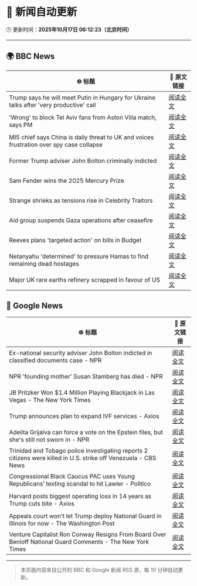 # 🧠 新闻自动更新

🕒 更新时间：**2025年10月17日 06:12:23（北京时间）**

---

## 🌍 BBC News

| 🌐 标题 | 🔗 原文链接 |
|--------|-------------|
| Trump says he will meet Putin in Hungary for Ukraine talks after 'very productive' call | [阅读全文](https://www.bbc.com/news/articles/crmxz37nv3zo?at_medium=RSS&at_campaign=rss) |
| 'Wrong' to block Tel Aviv fans from Aston Villa match, says PM | [阅读全文](https://www.bbc.com/news/articles/c205gnz5p8xo?at_medium=RSS&at_campaign=rss) |
| MI5 chief says China is daily threat to UK and voices frustration over spy case collapse | [阅读全文](https://www.bbc.com/news/articles/c0ex172rxwzo?at_medium=RSS&at_campaign=rss) |
| Former Trump adviser John Bolton criminally indicted | [阅读全文](https://www.bbc.com/news/articles/cgql2qzkz5zo?at_medium=RSS&at_campaign=rss) |
| Sam Fender wins the 2025 Mercury Prize | [阅读全文](https://www.bbc.com/news/articles/cp3dnjd9g4go?at_medium=RSS&at_campaign=rss) |
| Strange shrieks as tensions rise in Celebrity Traitors | [阅读全文](https://www.bbc.com/news/articles/cjr04nwnq57o?at_medium=RSS&at_campaign=rss) |
| Aid group suspends Gaza operations after ceasefire | [阅读全文](https://www.bbc.com/news/articles/cgjd783ywn3o?at_medium=RSS&at_campaign=rss) |
| Reeves plans 'targeted action' on bills in Budget | [阅读全文](https://www.bbc.com/news/articles/c8eykkgdze5o?at_medium=RSS&at_campaign=rss) |
| Netanyahu 'determined' to pressure Hamas to find remaining dead hostages | [阅读全文](https://www.bbc.com/news/articles/c4gkm0243wzo?at_medium=RSS&at_campaign=rss) |
| Major UK rare earths refinery scrapped in favour of US | [阅读全文](https://www.bbc.com/news/articles/czxnv7y03nno?at_medium=RSS&at_campaign=rss) |

## 📰 Google News

| 🌐 标题 | 🔗 原文链接 |
|--------|-------------|
| Ex-national security adviser John Bolton indicted in classified documents case - NPR | [阅读全文](https://news.google.com/rss/articles/CBMic0FVX3lxTE03b2NGd3hEOFRDc1AxVGo5dkg5SUExenltLWpYQkx3ZVBxZUZDVmhQaHg4N0xJVm1nYWJNUEtqZVVGdm9KOTUtSkVTVEtYcEFhd0RqdkRIczY4N2tCZktZVWlYTDEyd043QkVoU1Juc05rcnM?oc=5) |
| NPR 'founding mother' Susan Stamberg has died - NPR | [阅读全文](https://news.google.com/rss/articles/CBMic0FVX3lxTFBOME1HWUFUMmFKQnc4dnBtYTcyZTE4cVh2OER2UXE3YjVqcmUyd1lpUC1Wck4zcHlZRlEyMVZOb3lxUWw4ZVRlcUk1RFBBOUJJMS1XN3hCSXRzNDhUdm1nN1ltTzFkblNmT1lCMjF4Y1QxZUk?oc=5) |
| JB Pritzker Won $1.4 Million Playing Blackjack in Las Vegas - The New York Times | [阅读全文](https://news.google.com/rss/articles/CBMiiAFBVV95cUxOWmlST1RNNlBZajlGaGxUOUlyazJ3Wm14TnkwV0FDei0yeG1EeDBtZmFIWGs5OUFFSDlOeVAtVmZXSlJMTDliakJhOE5XY210TFZGRHdPalhRclFjcVRKVU4zeGlWa1AxYzlZdlRYQlIyekdoU282NEJGWFpOM1dCdVRIS3NYSnRK?oc=5) |
| Trump announces plan to expand IVF services - Axios | [阅读全文](https://news.google.com/rss/articles/CBMibkFVX3lxTE9mT2RaNlpuckpTSGJJdVJRRW00VzFTMHotT25MRFV3QVM5YmhmWlZtNkFSQVJHaVpydzJGbmo4anpEZFA0WEE3clNHMFBScEJJSXoyQlZEeXVfWG1oc1Vha2FNUmh6LTFjVGhQSFF3?oc=5) |
| Adelita Grijalva can force a vote on the Epstein files, but she's still not sworn in - NPR | [阅读全文](https://news.google.com/rss/articles/CBMiiwFBVV95cUxQc3hJUDBjZmxCZ2FISDZCRE5KVnM2WnhyWWdhOXFFS040T3lwNzJfSjlkV1VCakVKTzJXUUo2UXRLY2l1bGJWajBTM0NDT0hNLVhubS1TaDBhXzN4RFZaZjNocm1DN2p0VnFTNjU1bjMxZU1JOGdHcndqN25NdHh4NnNwWTJnWG5icDZF?oc=5) |
| Trinidad and Tobago police investigating reports 2 citizens were killed in U.S. strike off Venezuela - CBS News | [阅读全文](https://news.google.com/rss/articles/CBMirAFBVV95cUxPcnE1YVpDQ2lpdF9Ydm9uc1VjejBURVNUT2k3Mk91WDJBRmNJWVl5OHZnM1RZZVFIOTRwQXFmUGNTSFRsdGhxUHVHaGMxWkNzVk5KV0hUc2MycE1ZS2VVa2UtVWRFbHp3NTlZVURWTGJCeE00RVhEQVhlSEtSYm81RlRsMGxETUJMVzhlQkJnUTFQLV9kR3lNWTJieDlVS29ZejdVVTlEbmlKcWh20gGyAUFVX3lxTE5OdGtNQ050N0NpYVVXQS10VUg2MXh2bVE5Y09Feng3N3MwZloxd3JobnE5b1NmajEtQ3lONmRTd2dsWUFIaUdXcDRZT3NWcXdfVmZJR0pka2x1YnR2TjJZWXBkNkVwbUNITVI5UF80SmxTS1BVa1A4YzhjcVZtNlpyTkY3OFV6V0pCZEk2Uk1ZaktyNWhRdmJGWFZybFZMRC1ZN3pDUmRJb0ZwNUxtNmVPX3c?oc=5) |
| Congressional Black Caucus PAC uses Young Republicans’ texting scandal to hit Lawler - Politico | [阅读全文](https://news.google.com/rss/articles/CBMioAFBVV95cUxOcFVaMHZzUHBWdnhHeFdtdDdlZElnNFIxY2kyc0ZjSW9sTEh6TVFvT2FfWHlrcDU1MklyRVA1M180SmEyUlFibzVvM1Jnc3FmRGp3RkZkUTFwX2VKVXRqRmhrSTRZSndKbnlsRXdhQWpXbi01T0gxZGtpa1hvWmo3TWJ0QmloSEs1RjBoYWladFlLckx3MzVNcEE4UUE5RGZQ?oc=5) |
| Harvard posts biggest operating loss in 14 years as Trump cuts bite - Axios | [阅读全文](https://news.google.com/rss/articles/CBMieEFVX3lxTE1pOVlmTDBlT2pPcVU2Tkl1SVdtcXhINEVaamkxbk12T1pobGxBLWg1MHUtcEl4UEtVbl9qeGJUTEV4aFZ6cXp6U0g4bHowZWVoR0FhbjFZeHlXVDBnZHJOMG1ENEhoLXpfd0dfM1NoUDFIbTRwM0hMaA?oc=5) |
| Appeals court won’t let Trump deploy National Guard in Illinois for now - The Washington Post | [阅读全文](https://news.google.com/rss/articles/CBMinAFBVV95cUxPRHg5V2YtbFhtWGxKcGhEVm5pQU5kWHN4alNSLUNMamV6aEhhWnlVYkVWb2ZQbkN2MVQ4RXRDUDJSZUxtWXA5TjJvdlFIR0QteGlUMklfTWZRT3JMSUZwWXZneXp3NHlOczZXdmFsOGttQ2hwUGVuTDhmVGUtVHh0cTlsc2pXcVFpQlEwZE81VkJoU09EQllGelZXOEI?oc=5) |
| Venture Capitalist Ron Conway Resigns From Board Over Benioff National Guard Comments - The New York Times | [阅读全文](https://news.google.com/rss/articles/CBMihgFBVV95cUxNY3pPR2dKQjExMTBjWnJhUl84Nm1jX3FwSTVWR2lxNE1qRWNiR2VzOGwyOFREVDVKTXJFSVFCR1RReTRSUHlKWHJDaG1MeW83Tnl3X01COHB2X2EyWldsNW1hdDRvNEVWNlU5ZnlNbHc4XzlDUDlmRmVkWXdFU081S1FZdmx4Zw?oc=5) |

---
> 本页面内容来自公开的 BBC 和 Google 新闻 RSS 源，每 10 分钟自动更新。